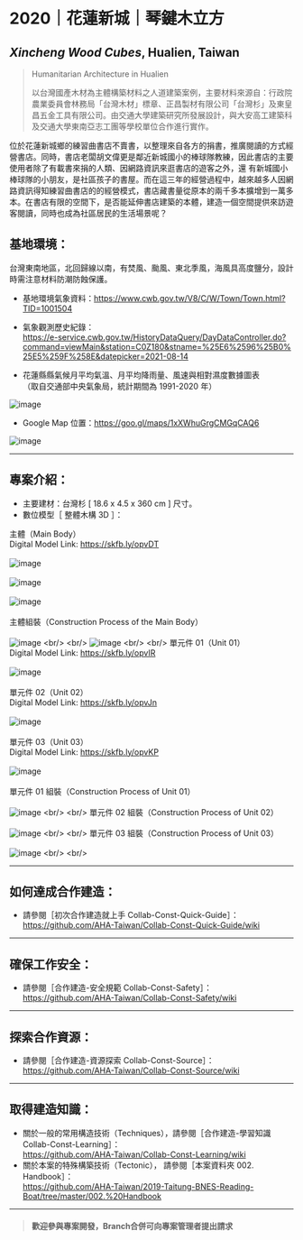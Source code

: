 # 2020｜花蓮新城｜琴鍵木立方
## _Xincheng Wood Cubes_, Hualien, Taiwan

>Humanitarian Architecture in Hualien<br/>
>
>以台灣國產木材為主體構築材料之人道建築案例，主要材料來源自：行政院農業委員會林務局「台灣木材」標章、正昌製材有限公司「台灣杉」及東皇昌五金工具有限公司。由交通大學建築研究所發展設計，與大安高工建築科及交通大學東南亞志工團等學校單位合作進行實作。<br/>

位於花蓮新城鄉的練習曲書店不賣書，以整理來自各方的捐書，推廣閱讀的方式經營書店。同時，書店老闆胡文偉更是鄰近新城國小的棒球隊教練，因此書店的主要使用者除了有載書來捐的人類、因網路資訊來逛書店的遊客之外，還 有新城國小棒球隊的小朋友，是社區孩子的書屋。而在這三年的經營過程中，越來越多人因網路資訊得知練習曲書店的的經營模式，書店藏書量從原本的兩千多本擴增到一萬多本。在書店有限的空間下，是否能延伸書店建築的本體，建造一個空間提供來訪遊客閱讀，同時也成為社區居民的生活場景呢？<br/>


## 基地環境：<br/>
台灣東南地區，北回歸線以南，有焚風、颱風、東北季風，海風具高度鹽分，設計時需注意材料防潮防蝕保護。<br/>
* 基地環境氣象資料：https://www.cwb.gov.tw/V8/C/W/Town/Town.html?TID=1001504 <br/>
* 氣象觀測歷史紀錄：<br/>
https://e-service.cwb.gov.tw/HistoryDataQuery/DayDataController.do?command=viewMain&station=C0Z180&stname=%25E6%2596%25B0%25E5%259F%258E&datepicker=2021-08-14 <br/>

* 花蓮縣縣氣候月平均氣溫、月平均降雨量、風速與相對濕度數據圖表<br/>
 （取自交通部中央氣象局，統計期間為 1991-2020 年）<br/>

![image](https://github.com/AHA-Taiwan/2020_Hualien_Xincheng-Tree-Circle/blob/main/001.%20Blueprint/README%20IMAGE%20(Sketchfab%2BGMap)/Hualien%20Weather%20All.jpg)

* Google Map 位置：https://goo.gl/maps/1xXWhuGrgCMGqCAQ6  <br/>

![image](https://github.com/AHA-Taiwan/2020_Hualien_Xincheng-Wood-Squares/blob/main/001.%20Blueprint/README%20IMAGE%20(Sketchfab%2BGMap)/XWS_Gmap.png)
***
## 專案介紹：<br/>

* 主要建材：台灣杉 [ 18.6 x 4.5 x 360 cm ] 尺寸。
* 數位模型［ 整體木構 3D ］：

主體（Main Body）<br/>
Digital Model Link: https://skfb.ly/opvDT
<br/>
<br/>
![image](https://github.com/AHA-Taiwan/2020_Hualien_Xincheng-Wood-Squares/blob/main/001.%20Blueprint/README%20IMAGE%20(Sketchfab%2BGMap)/XWS_Sketchfab_Model/XWS_Sketchfab_Model_01.png)
<br/>
<br/>
![image](https://github.com/AHA-Taiwan/2020_Hualien_Xincheng-Wood-Squares/blob/main/001.%20Blueprint/README%20IMAGE%20(Sketchfab%2BGMap)/XWS_Sketchfab_Model/XWS_Sketchfab_Model_02.png)
<br/>
<br/>
![image](https://github.com/AHA-Taiwan/2020_Hualien_Xincheng-Wood-Squares/blob/main/001.%20Blueprint/README%20IMAGE%20(Sketchfab%2BGMap)/XWS_Sketchfab_Model/XWS_Sketchfab_Model_03.png)
<br/>
<br/>
主體組裝（Construction Process of the Main Body）<br/>
<br/>
![image](https://github.com/AHA-Taiwan/2020_Hualien_Xincheng-Wood-Squares/blob/main/002.%20Handbook/Constr-Process%20Steps%20(.gif)/XSW_Main%20Body_Unit%2001.gif)
<br/>
<br/>
![image](https://github.com/AHA-Taiwan/2020_Hualien_Xincheng-Wood-Squares/blob/main/002.%20Handbook/Constr-Process%20Steps%20(.gif)/XSW_Main%20Body_Unit%2002.gif)
<br/>
<br/>
單元件 01（Unit 01）<br/>
Digital Model Link: https://skfb.ly/opvIR
<br/>
<br/>
![image](https://github.com/AHA-Taiwan/2020_Hualien_Xincheng-Wood-Squares/blob/main/001.%20Blueprint/README%20IMAGE%20(Sketchfab%2BGMap)/XWS_Sketchfab_Model/XWS_Sketchfab_Model_Unit%2001.png)
<br/>
<br/>
單元件 02（Unit 02）<br/>
Digital Model Link: https://skfb.ly/opvJn
<br/>
<br/>
![image](https://github.com/AHA-Taiwan/2020_Hualien_Xincheng-Wood-Squares/blob/main/001.%20Blueprint/README%20IMAGE%20(Sketchfab%2BGMap)/XWS_Sketchfab_Model/XWS_Sketchfab_Model_Unit%2002.png)
<br/>
<br/>
單元件 03（Unit 03）<br/>
Digital Model Link: https://skfb.ly/opvKP
<br/>
<br/>
![image](https://github.com/AHA-Taiwan/2020_Hualien_Xincheng-Wood-Squares/blob/main/001.%20Blueprint/README%20IMAGE%20(Sketchfab%2BGMap)/XWS_Sketchfab_Model/XWS_Sketchfab_Model_Unit%2003.png)
<br/>
<br/>
單元件 01 組裝（Construction Process of Unit 01）<br/>
<br/>
![image](https://github.com/AHA-Taiwan/2020_Hualien_Xincheng-Wood-Squares/blob/main/002.%20Handbook/Constr-Process%20Steps%20(.gif)/XSW_Main%20Body_Unit%2001.gif)
<br/>
<br/>
單元件 02 組裝（Construction Process of Unit 02）<br/>
<br/>
![image](https://github.com/AHA-Taiwan/2020_Hualien_Xincheng-Wood-Squares/blob/main/002.%20Handbook/Constr-Process%20Steps%20(.gif)/XWS_Unit%2002.gif)
<br/>
<br/>
單元件 03 組裝（Construction Process of Unit 03）<br/>
<br/>
![image](https://github.com/AHA-Taiwan/2020_Hualien_Xincheng-Wood-Squares/blob/main/002.%20Handbook/Constr-Process%20Steps%20(.gif)/XWS_Unit%2003.gif)
<br/>
<br/>
***
## 如何達成合作建造：<br/>
* 請參閱［初次合作建造就上手 Collab-Const-Quick-Guide］：<br/>
https://github.com/AHA-Taiwan/Collab-Const-Quick-Guide/wiki <br/>
***
## 確保工作安全：<br/>
* 請參閱［合作建造-安全規範 Collab-Const-Safety］：<br/>
https://github.com/AHA-Taiwan/Collab-Const-Safety/wiki <br/>
***
## 探索合作資源：<br/>
* 請參閱［合作建造-資源探索 Collab-Const-Source］：<br/>
https://github.com/AHA-Taiwan/Collab-Const-Source/wiki <br/>
***
## 取得建造知識：<br/>
* 關於一般的常用構造技術（Techniques），請參閱［合作建造-學習知識 Collab-Const-Learning］：<br/>
https://github.com/AHA-Taiwan/Collab-Const-Learning/wiki <br/>
* 關於本案的特殊構築技術（Tectonic）， 請參閱［本案資料夾 002. Handbook］：<br/>
https://github.com/AHA-Taiwan/2019-Taitung-BNES-Reading-Boat/tree/master/002.%20Handbook <br/>
***

> #### 歡迎參與專案開發，Branch合併可向專案管理者提出請求
